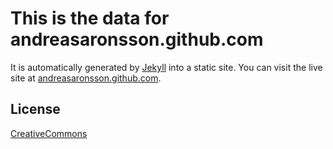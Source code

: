 # This is the data for andreasaronsson.github.com

It is automatically generated by [Jekyll](http://github.com/mojombo/jekyll) into a static site. You can visit the live site at [andreasaronsson.github.com](https://andreasaronsson.github.com).

## License

[CreativeCommons](http://creativecommons.org/licenses/by-nc-sa/3.0/legalcode)


